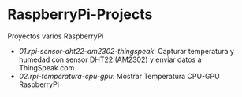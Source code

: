 # RaspberryPi-Projects

Proyectos varios RaspberryPi

- *01.rpi-sensor-dht22-am2302-thingspeak*: Capturar temperatura y humedad con sensor DHT22 (AM2302) y enviar datos a ThingSpeak.com
- *02.rpi-temperatura-cpu-gpu*: Mostrar Temperatura CPU-GPU RaspberryPi